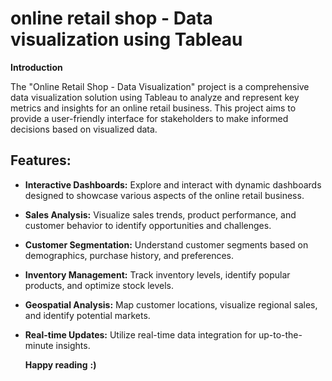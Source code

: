 # online retail shop - Data visualization using Tableau
**Introduction**

The "Online Retail Shop - Data Visualization" project is a comprehensive data visualization solution using Tableau to analyze and represent key metrics and insights for an online retail business. This project aims to provide a user-friendly interface for stakeholders to make informed decisions based on visualized data.

## Features:

- **Interactive Dashboards:** Explore and interact with dynamic dashboards designed to showcase various aspects of the online retail business.

- **Sales Analysis:** Visualize sales trends, product performance, and customer behavior to identify opportunities and challenges.

- **Customer Segmentation:** Understand customer segments based on demographics, purchase history, and preferences.

- **Inventory Management:** Track inventory levels, identify popular products, and optimize stock levels.

- **Geospatial Analysis:** Map customer locations, visualize regional sales, and identify potential markets.
 
- **Real-time Updates:** Utilize real-time data integration for up-to-the-minute insights.

   **Happy reading** **:)**
